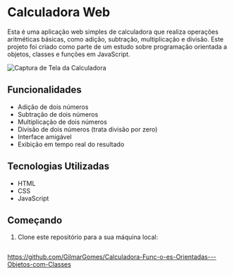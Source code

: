 # Calculadora Web

Esta é uma aplicação web simples de calculadora que realiza operações aritméticas básicas, como adição, subtração, multiplicação e divisão. Este projeto foi criado como parte de um estudo sobre programação orientada a objetos, classes e funções em JavaScript.

![Captura de Tela da Calculadora](Tela.png)

## Funcionalidades

- Adição de dois números
- Subtração de dois números
- Multiplicação de dois números
- Divisão de dois números (trata divisão por zero)
- Interface amigável
- Exibição em tempo real do resultado

## Tecnologias Utilizadas

- HTML
- CSS
- JavaScript

## Começando

1. Clone este repositório para a sua máquina local:

   ```bash
https://github.com/GilmarGomes/Calculadora-Func-o-es-Orientadas---Objetos-com-Classes

